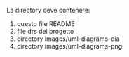 La directory deve contenere:
1) questo file README
2) file drs del progetto
3) directory images/uml-diagrams-dia
4) directory images/uml-diagrams-png
